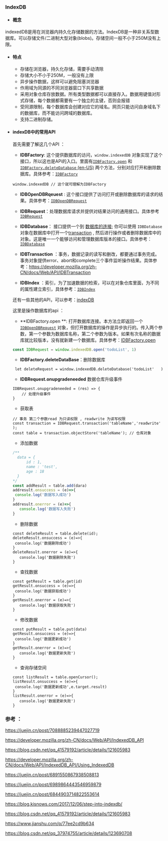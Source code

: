 ### IndexDB

- #### 概念

indexedDB是用在浏览器内持久化存储数据的方法。IndexDB是一种非关系型数据库。可以存储文件/二进制大型对象(blobs)。存储空间一般不小于250M没有上限。



- #### 特点

  - 存储在浏览器，持久化存储，需要手动清除
  - 存储大小不小于250M，一般没有上限
  - 异步操作数据，这样可以避免阻塞浏览器
  - 作用域为同源的不同浏览器窗口下共享数据
  - 采用对象仓库存放数据。所有类型数据都可以直接存入。数据用键值对形式存储，每个数据都需要有一个独立的主键，否则会报错
  - 受同源限制，每个数据库会创建对应它的域名。网页只能访问自身域名下的数据库，而不能访问跨域的数据库。
  - 支持二进制存储。



- #### indexDB中的常用API

  首先需要了解这几个API ： 

  - **IDBFactory**: 这个提供数据库的访问，`window.indexedDB` 对象实现了这个接口，所以这也是APi的入口。里面有[`IDBFactory.open`](https://developer.mozilla.org/zh-CN/docs/Web/API/IDBFactory/open) 和 [`IDBFactory.deleteDatabase` (en-US)](https://developer.mozilla.org/en-US/docs/Web/API/IDBFactory/deleteDatabase) 两个方法，分别对应打开和删除数据库。具体参考：[`IDBFactory`](https://developer.mozilla.org/zh-CN/docs/Web/API/IDBFactory)
  
  ```
  window.indexedDB // 这个就可理解为IDBFactory
  ```
  
  - **IDBOpenDBRqeuest** : 这个接口提供了访问打开或删除数据库的请求的结果。具体参考：[`IDBOpenDBRequest`](https://developer.mozilla.org/zh-CN/docs/Web/API/IDBOpenDBRequest)
  - **IDBRequest**：处理数据库请求并提供对结果访问的通用接口。具体参考[`IDBRequest`](https://developer.mozilla.org/zh-CN/docs/Web/API/IDBRequest)
  
  - **IDBDatabase**： 接口提供一个到 [数据库的连接](https://developer.mozilla.org/en-US/docs/Web/API/IndexedDB_API#database_connection); 你可以使用 `IDBDatabase` 对象在数据库中打开一个[transaction](https://developer.mozilla.org/en-US/docs/Web/API/IndexedDB_API#gloss_transaction) , 然后进行操作或者删除数据库中的对象。这是唯一一个能够访问和管理数据库版本的接口。具体参考：[`IDBDatabase`](https://developer.mozilla.org/zh-CN/docs/Web/API/IDBDatabase) 
  - **IDBTransaction** ：事务，数据记录的读写和删改，都要通过事务完成。事务对象提供error、abort和complete三个事件监听操作结果。具体参考：https://developer.mozilla.org/zh-CN/docs/Web/API/IDBTransaction
  - **IDBIndex** ：索引，为了加速数据的检索，可以在对象仓库里面，为不同的属性建立索引，具体参考：[`IDBIndex`](https://developer.mozilla.org/zh-CN/docs/Web/API/IDBIndex)
  
  还有一些其他的API，可以参考：[indexDB](https://developer.mozilla.org/zh-CN/docs/Web/API/IndexedDB_API)
  
  
  
  这里是操作数据库的api ： 
  
  - **IDBFactory.open **: 打开数据库连接。本方法立即返回一个 [`IDBOpenDBRequest`](https://developer.mozilla.org/zh-CN/docs/Web/API/IDBOpenDBRequest) 对象，但打开数据库的操作是异步执行的。传入两个参数，第一个参数为数据库名称，第二个参数为版本。如果有次名称的数据库就比较版本，没有就新建一个数据库。具体参考：[IDBFactory.open](https://developer.mozilla.org/zh-CN/docs/Web/API/IDBFactory/open)
  
  ```javascript
  const IDBRequest = window.indexedDB.open('todoList', 1)
  ```
  
  - **IDBFactory.deleteDataBase**：删除数据库
  
  ```
   let deleteRequest = window.indexedDB.deleteDatabase('todoList'	)
  ```
  
  
  
  - **IDBRequest.onupgradeneeded** 数据仓库升级事件
  
  ```
  IDBRequest.onupgradeneeded = (res) => {
      // 处理升级事件     
  }
  ```
  
  - 获取表
  
  ```
  // 事务 第二个参数read 为只读权限 , readwrite 为读写权限
  const transaction = IDBRequest.transaction('tableName','readwrite' ); 
  const table = transaction.objectStore('tableName'); // 仓库对象
  ```
  
  - 添加数据
  
  ```javascript
  /**
  	data = {
  		id : 1,
  		name : 'test',
  		age : 18
  	}
  */
  const addResult = table.add(dara)
  addresult.onsuccess = (e)=>{ 
   console.log('数据写入成功')
  }
  addresult.onerror = (e)=>{
     console.log('数据写入失败')
  }
  ```
  
  - 删除数据
  
  ```
  const deleteResult = table.delete(id);
  deleteResult.onsuccess = (e)=>{ 
   console.log('数据删除成功')
  }
  deleteResult.onerror = (e)=>{
     console.log('数据删除失败')
  }
  ```
  
  - 查找数据
  
  ```
  const getResult = table.get(id)
  getResult.onsuccess = (e)=>{ 
   console.log('数据获取成功')
  }
  getResult.onerror = (e)=>{
     console.log('数据获取失败')
  }
  
  ```
  
  - 修改数据
  
  ```
  const putResult = table.put(data)
  getResult.onsuccess = (e)=>{ 
   console.log('数据更新成功')
  }
  getResult.onerror = (e)=>{
     console.log('数据更新失败')
  }
  ```
  
  - 查询存储空间
  
  ```
  const listResult = table.openCursor();
  listResult.onsuccess = (e)=>{ 
   console.log('数据更新成功',e.target.result)
  }
  listResult.onerror = (e)=>{
     console.log('数据更新失败')
  }
  ```
  
  



### 参考 ：

https://juejin.cn/post/7088885239447027719

https://developer.mozilla.org/zh-CN/docs/Web/API/IndexedDB_API

https://blog.csdn.net/qq_41579192/article/details/121605983

https://developer.mozilla.org/zh-CN/docs/Web/API/IndexedDB_API/Using_IndexedDB

https://juejin.cn/post/6891550867938508813

https://juejin.cn/post/6989864443546959879

https://juejin.cn/post/6844903714822553614

https://blog.kisnows.com/2017/12/06/step-into-indexdb/

https://blog.csdn.net/qq_41579192/article/details/121605983

https://www.jianshu.com/p/77ee2cd9b634

https://blog.csdn.net/qq_37974755/article/details/123690708

  